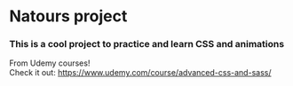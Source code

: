 # Natours project  

### This is a cool project to practice and learn CSS and animations 

From Udemy courses!  
Check it out: https://www.udemy.com/course/advanced-css-and-sass/